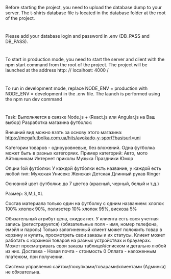 Before starting the project, you need to upload the database dump to your server. The t-shirts database file is located in the database folder at the root of the project.
#

Please add your database login and password in .env (DB_PASS and DB_PASS).
#

To start in production mode, you need to start the server and client with the npm start command from the root of the project. The project will be launched at the address http: // localhost: 4000 /
#
To run in development mode, replace NODE_ENV = production with NODE_ENV = development in the .env file. The launch is performed using the npm run dev command

#
Task:
Выполняется в связке Node.js + (React.js или Angular.js на Ваш выбор)
Разработка магазина футболок:

Внешний вид можно взять за основу этого магазина:
https://megafutbolka.com.ua/hits/avokado-y-sport?basisurl=uni

Категории товаров - одноуровневые, без вложений.
Одна футболка может быть в разных категоряих.
Пример категорий:
Авто, мото
Айтишникам
Интернет приколы
Музыка
Праздники
Юмор

Опции 1ой футболки:
У каждой футболки есть название, у каждой есть любой тип:
Мужская
Унисекс
Женская
Детская
Длинный рукав
Ringer

Основной цвет футболки:
до 7 цветов (красный, черный, белый и т.д.)

Размер:
S,M,L,XL

Состав материала только один на футболку с одним названием:
хлопок 100%
хлопок 90%, полиэстер 10%
хлопок 95%, вискоза 5%

Обязательный атрибут цена, скидок нет.
У клиента есть своя учетная запись (регистрируется) (обязательные поля - имя, номер телефона, емэйл и пароль)
Только залогиненный клиент может положить товар в корзину и купить, просмотреть свои заказы и их статусы.
Клиент может работать с корзиной товаров на разных устройствах и браузерах.
Может просматривать свои заказы таблицей/списком и детально любой из них.
Доставка - Новая почта - стоимость 0
Оплата - наложенным платежом, при получении.

Система управления сайтом/покупками/товарами/клиентами (Админка) не обязательна.
